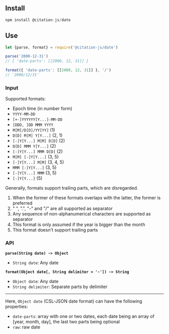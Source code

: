 ## Install

```js
npm install @citation-js/date
```

## Use

```js
let {parse, format} = require('@citation-js/date')

parse('2000-12-31')
// { 'date-parts': [[2000, 12, 31]] }

format({ 'date-parts': [[2000, 12, 31]] }, '/')
// '2000/12/31'
```

### Input

Supported formats:

  * Epoch time (in number form)
  * `YYYY-MM-DD`
  * `[+-]YYYYYY[Y...]-MM-DD`
  * `[DDD, ]DD MMM YYYY`
  * `M[M]/D[D]/YY[YY]` (1)
  * `D[D] M[M] Y[Y...]` (2, 1)
  * `[-]Y[Y...] M[M] D[D]` (2)
  * `D[D] MMM Y[Y...]` (2)
  * `[-]Y[Y...] MMM D[D]` (2)
  * `M[M] [-]Y[Y...]` (3, 5)
  * `[-]Y[Y...] M[M]` (3, 4, 5)
  * `MMM [-]Y[Y...]` (3, 5)
  * `[-]Y[Y...] MMM` (3, 5)
  * `[-]Y[Y...]` (5)

Generally, formats support trailing parts, which are disregarded.

  1. When the former of these formats overlaps with the latter, the
    former is preferred
  2. " ", ".", "-" and "/" are all supported as separator
  3. Any sequence of non-alphanumerical characters are supported as
    separator
  4. This format is only assumed if the year is bigger than the month
  5. This format doesn't support trailing parts

### API

**`parse(String date) -> Object`**

* `String date`: Any date

**`format(Object date[, String delimiter = '-']) -> String`**

* `Object date`: Any date
* `String delimiter`: Separate parts by delimiter

---

Here, `Object date` (CSL-JSON date format) can have the following properties:

* `date-parts`: array with one or two dates, each date being an array of [year, month, day], the last two parts being optional
* `raw`: raw date
